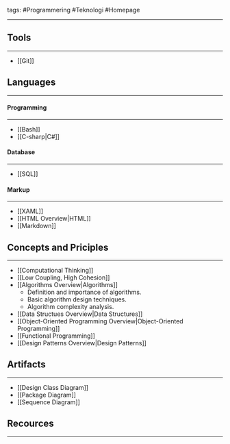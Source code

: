 tags: #Programmering #Teknologi #Homepage

---

## Tools
---
- [[Git]]


## Languages
---
#### Programming
---
- [[Bash]]
- [[C-sharp|C#]]

#### Database
---
- [[SQL]]

#### Markup
---
- [[XAML]]
- [[HTML Overview|HTML]]
- [[Markdown]]
## Concepts and Priciples
---
- [[Computational Thinking]]
- [[Low Coupling, High Cohesion]]
- [[Algorithms Overview|Algorithms]]
	- Definition and importance of algorithms.
	- Basic algorithm design techniques.
	- Algorithm complexity analysis.
- [[Data Structues Overview|Data Structures]]
- [[Object-Oriented Programming Overview|Object-Oriented Programming]]
- [[Functional Programming]]
- [[Design Patterns Overview|Design Patterns]]

## Artifacts
---
- [[Design Class Diagram]]
- [[Package Diagram]]
- [[Sequence Diagram]]

## Recources
---